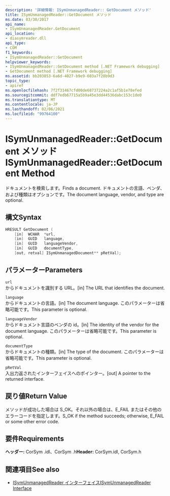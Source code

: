 ```yaml
---
description: '詳細情報: ISymUnmanagedReader:: GetDocument メソッド'
title: ISymUnmanagedReader::GetDocument メソッド
ms.date: 03/30/2017
api_name:
- ISymUnmanagedReader.GetDocument
api_location:
- diasymreader.dll
api_type:
- COM
f1_keywords:
- ISymUnmanagedReader::GetDocument
helpviewer_keywords:
- ISymUnmanagedReader::GetDocument method [.NET Framework debugging]
- GetDocument method [.NET Framework debugging]
ms.assetid: bb203853-6a6d-4027-b9e9-603a7f28b9d3
topic_type:
- apiref
ms.openlocfilehash: 7f2f31467cfd00de68737224a2c1af5b1e78efed
ms.sourcegitcommit: ddf7edb67715a5b9a45e3dd44536dabc153c1de0
ms.translationtype: MT
ms.contentlocale: ja-JP
ms.lasthandoff: 02/06/2021
ms.locfileid: "99764100"
---
```

# <a name="isymunmanagedreadergetdocument-method"></a><span data-ttu-id="6685e-103">ISymUnmanagedReader::GetDocument メソッド</span><span class="sxs-lookup"><span data-stu-id="6685e-103">ISymUnmanagedReader::GetDocument Method</span></span>

<span data-ttu-id="6685e-104">ドキュメントを検索します。</span><span class="sxs-lookup"><span data-stu-id="6685e-104">Finds a document.</span></span> <span data-ttu-id="6685e-105">ドキュメントの言語、ベンダ、および種類はオプションです。</span><span class="sxs-lookup"><span data-stu-id="6685e-105">The document language, vendor, and type are optional.</span></span>  
  
## <a name="syntax"></a><span data-ttu-id="6685e-106">構文</span><span class="sxs-lookup"><span data-stu-id="6685e-106">Syntax</span></span>  
  
```cpp  
HRESULT GetDocument (  
    [in]  WCHAR  *url,  
    [in]  GUID   language,  
    [in]  GUID   languageVendor,  
    [in]  GUID   documentType,  
    [out, retval] ISymUnmanagedDocument** pRetVal);  
```  
  
## <a name="parameters"></a><span data-ttu-id="6685e-107">パラメーター</span><span class="sxs-lookup"><span data-stu-id="6685e-107">Parameters</span></span>  

 `url`  
 <span data-ttu-id="6685e-108">からドキュメントを識別する URL。</span><span class="sxs-lookup"><span data-stu-id="6685e-108">[in] The URL that identifies the document.</span></span>  
  
 `language`  
 <span data-ttu-id="6685e-109">からドキュメントの言語。</span><span class="sxs-lookup"><span data-stu-id="6685e-109">[in] The document language.</span></span> <span data-ttu-id="6685e-110">このパラメーターは省略可能です。</span><span class="sxs-lookup"><span data-stu-id="6685e-110">This parameter is optional.</span></span>  
  
 `languageVendor`  
 <span data-ttu-id="6685e-111">からドキュメント言語のベンダの id。</span><span class="sxs-lookup"><span data-stu-id="6685e-111">[in] The identity of the vendor for the document language.</span></span> <span data-ttu-id="6685e-112">このパラメーターは省略可能です。</span><span class="sxs-lookup"><span data-stu-id="6685e-112">This parameter is optional.</span></span>  
  
 `documentType`  
 <span data-ttu-id="6685e-113">からドキュメントの種類。</span><span class="sxs-lookup"><span data-stu-id="6685e-113">[in] The type of the document.</span></span> <span data-ttu-id="6685e-114">このパラメーターは省略可能です。</span><span class="sxs-lookup"><span data-stu-id="6685e-114">This parameter is optional.</span></span>  
  
 `pRetVal`  
 <span data-ttu-id="6685e-115">入出力返されたインターフェイスへのポインター。</span><span class="sxs-lookup"><span data-stu-id="6685e-115">[out] A pointer to the returned interface.</span></span>  
  
## <a name="return-value"></a><span data-ttu-id="6685e-116">戻り値</span><span class="sxs-lookup"><span data-stu-id="6685e-116">Return Value</span></span>  

 <span data-ttu-id="6685e-117">メソッドが成功した場合は S_OK。それ以外の場合は、E_FAIL またはその他のエラーコードを指定します。</span><span class="sxs-lookup"><span data-stu-id="6685e-117">S_OK if the method succeeds; otherwise, E_FAIL or some other error code.</span></span>  
  
## <a name="requirements"></a><span data-ttu-id="6685e-118">要件</span><span class="sxs-lookup"><span data-stu-id="6685e-118">Requirements</span></span>  

 <span data-ttu-id="6685e-119">**ヘッダー:** CorSym .idl、CorSym .h</span><span class="sxs-lookup"><span data-stu-id="6685e-119">**Header:** CorSym.idl, CorSym.h</span></span>  
  
## <a name="see-also"></a><span data-ttu-id="6685e-120">関連項目</span><span class="sxs-lookup"><span data-stu-id="6685e-120">See also</span></span>

- [<span data-ttu-id="6685e-121">ISymUnmanagedReader インターフェイス</span><span class="sxs-lookup"><span data-stu-id="6685e-121">ISymUnmanagedReader Interface</span></span>](isymunmanagedreader-interface.md)

